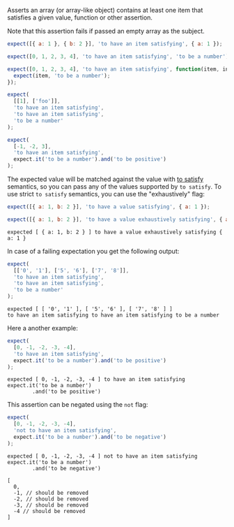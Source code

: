 Asserts an array (or array-like object) contains at least one item that satisfies
a given value, function or other assertion.

Note that this assertion fails if passed an empty array as the subject.

```js
expect([{ a: 1 }, { b: 2 }], 'to have an item satisfying', { a: 1 });

expect([0, 1, 2, 3, 4], 'to have an item satisfying', 'to be a number');

expect([0, 1, 2, 3, 4], 'to have an item satisfying', function(item, index) {
  expect(item, 'to be a number');
});

expect(
  [[1], ['foo']],
  'to have an item satisfying',
  'to have an item satisfying',
  'to be a number'
);

expect(
  [-1, -2, 3],
  'to have an item satisfying',
  expect.it('to be a number').and('to be positive')
);
```

The expected value will be matched against the value with
[to satisfy](/assertions/any/to-satisfy/) semantics, so you can pass any of the
values supported by `to satisfy`. To use strict `to satisfy` semantics, you can
use the "exhaustively" flag:

```js
expect([{ a: 1, b: 2 }], 'to have a value satisfying', { a: 1 });
```

```js
expect([{ a: 1, b: 2 }], 'to have a value exhaustively satisfying', { a: 1 });
```

```output
expected [ { a: 1, b: 2 } ] to have a value exhaustively satisfying { a: 1 }
```

In case of a failing expectation you get the following output:

```js
expect(
  [['0', '1'], ['5', '6'], ['7', '8']],
  'to have an item satisfying',
  'to have an item satisfying',
  'to be a number'
);
```

```output
expected [ [ '0', '1' ], [ '5', '6' ], [ '7', '8' ] ]
to have an item satisfying to have an item satisfying to be a number
```

Here a another example:

```js
expect(
  [0, -1, -2, -3, -4],
  'to have an item satisfying',
  expect.it('to be a number').and('to be positive')
);
```

```output
expected [ 0, -1, -2, -3, -4 ] to have an item satisfying
expect.it('to be a number')
        .and('to be positive')
```

This assertion can be negated using the `not` flag:

```js
expect(
  [0, -1, -2, -3, -4],
  'not to have an item satisfying',
  expect.it('to be a number').and('to be negative')
);
```

```output
expected [ 0, -1, -2, -3, -4 ] not to have an item satisfying
expect.it('to be a number')
        .and('to be negative')

[
  0,
  -1, // should be removed
  -2, // should be removed
  -3, // should be removed
  -4 // should be removed
]
```
